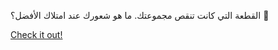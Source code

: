 القطعة التي كانت تنقص مجموعتك. ما هو شعورك عند امتلاك الأفضل؟ 💎

[Check it out!](https://www.facebook.com/share/17TW2PL6Tj/)